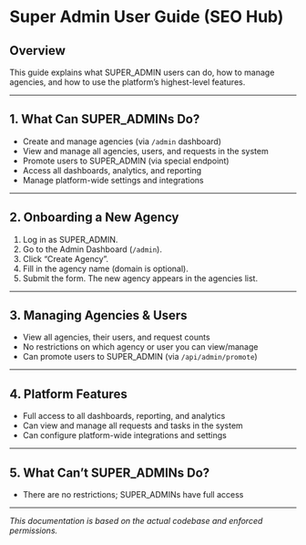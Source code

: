 # Super Admin User Guide (SEO Hub)

## Overview
This guide explains what SUPER_ADMIN users can do, how to manage agencies, and how to use the platform’s highest-level features.

---

## 1. What Can SUPER_ADMINs Do?

- Create and manage agencies (via `/admin` dashboard)
- View and manage all agencies, users, and requests in the system
- Promote users to SUPER_ADMIN (via special endpoint)
- Access all dashboards, analytics, and reporting
- Manage platform-wide settings and integrations

---

## 2. Onboarding a New Agency

1. Log in as SUPER_ADMIN.
2. Go to the Admin Dashboard (`/admin`).
3. Click “Create Agency”.
4. Fill in the agency name (domain is optional).
5. Submit the form. The new agency appears in the agencies list.

---

## 3. Managing Agencies & Users

- View all agencies, their users, and request counts
- No restrictions on which agency or user you can view/manage
- Can promote users to SUPER_ADMIN (via `/api/admin/promote`)

---

## 4. Platform Features

- Full access to all dashboards, reporting, and analytics
- Can view and manage all requests and tasks in the system
- Can configure platform-wide integrations and settings

---

## 5. What Can’t SUPER_ADMINs Do?

- There are no restrictions; SUPER_ADMINs have full access

---

*This documentation is based on the actual codebase and enforced permissions.*
